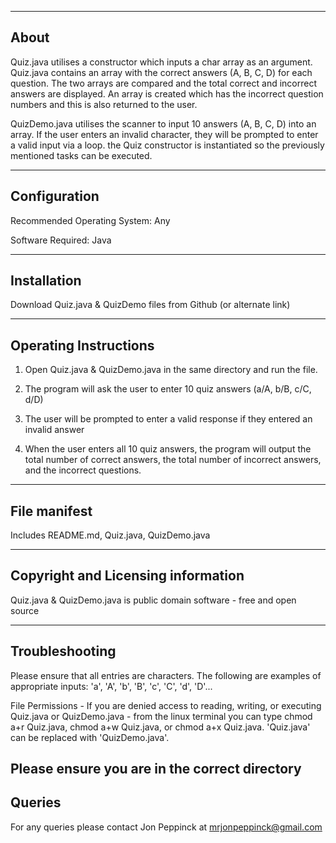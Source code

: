 -----
About
-----

Quiz.java utilises a constructor which inputs a char array as an argument. Quiz.java contains an array with the correct answers
(A, B, C, D) for each question. The two arrays are compared and the total correct and incorrect answers are displayed.
An array is created which has the incorrect question numbers and this is also returned to the user.

QuizDemo.java utilises the scanner to input 10 answers (A, B, C, D) into an array. If the user enters an invalid character,
they will be prompted to enter a valid input via a loop. the Quiz constructor is instantiated so the previously mentioned tasks
can be executed.

-------------
Configuration
-------------
Recommended Operating System: Any

Software Required: Java

------------
Installation
------------
Download Quiz.java & QuizDemo files from Github
(or alternate link)

----------------------
Operating Instructions
----------------------
1. Open Quiz.java & QuizDemo.java in the same directory and run the file.

2. The program will ask the user to enter 10 quiz answers (a/A, b/B, c/C, d/D)

3. The user will be prompted to enter a valid response if they entered an invalid answer

4. When the user enters all 10 quiz answers, the program will output the total number of correct answers,
the total number of incorrect answers, and the incorrect questions.

-------------
File manifest
-------------
Includes README.md, Quiz.java, QuizDemo.java

-----------------------------------
Copyright and Licensing information
-----------------------------------
Quiz.java & QuizDemo.java is public domain software - free and open source

---------------
Troubleshooting
---------------
Please ensure that all entries are characters.
The following are examples of appropriate inputs: 'a', 'A', 'b', 'B', 'c', 'C', 'd', 'D'...

File Permissions - If you are denied access to reading, writing, or executing
Quiz.java or QuizDemo.java - from the linux terminal you can type chmod a+r Quiz.java,
chmod a+w Quiz.java, or chmod a+x Quiz.java. 'Quiz.java' can be replaced with 'QuizDemo.java'.

Please ensure you are in the correct directory
-------
Queries
-------
For any queries please contact Jon Peppinck at mrjonpeppinck@gmail.com
